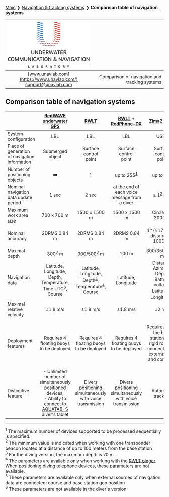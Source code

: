 [Main](/README.md) ❯ [Navigation & tracking systems](/navigation_and_tracking_systems_en) ❯ **Comparison table of navigation systems**

<div style="page-break-after: always;"></div>

| ![logo](/documentation/sm_logo.png) | |
| :---: | ---: |
| [www.unavlab.com](https://www.unavlab.com/) <br/> [support@unavlab.com](mailto:support@unavlab.com) | Comparison of navigation and tracking systems |

<div style="page-break-after: always;"></div>

## Comparison table of navigation systems

|  | [RedWAVE underwater GPS](/documentation/EN/RedWAVE/RedWAVE_DataBrief_en.md) | [RWLT](/documentation/EN/RWLT/RWLT_DataBrief_en.md) | [RWLT](/documentation/EN/RWLT/RWLT_DataBrief_en.md) + <br/> [RedPhone-DX](/documentation/EN/RedPhone/RedPhone_DX_Specification_en.md) | [Zima2 USBL](/documentation/EN/Zima/Zima2_DataBrief_en.md) | [uWAVE USBL](/documentation/EN/uWAVE/uWAVE_USBL_Modem_Specification_en.md) | [WAYU](/documentation/EN/WAYU/WAYU_DataBrief_en.md) |
| :--- | :---: | :---: | :---: | :---: | :---: | :---: |
| System configuration | LBL | LBL | LBL | USBL | USBL | LBL |
| Place of generation of navigation information | Submerged <br/> object | Surface <br/> control <br/> point | Surface <br/> control <br/> point | Surface <br/> control <br/> point | Surface <br/> control <br/> point | Surface <br/> control <br/> point |
| Number of positioning objects | **∞** | 1 | up to 255<sup>[1](#footnote1)</sup> | up to 16<sup>[1](#footnote1)</sup> | up to 20<sup>[1](#footnote1)</sup> | 1 | 
| Nominal navigation data update period | 1 sec | 2 sec | at the end of each voice message from a diver | ≥ 1<sup>[2](#footnote2)</sup> sec | ≥ 3.6<sup>[2](#footnote2)</sup> sec | 2 sec |
| Maximum work area size | 700 х 700 m  | 1500 x 1500 m | 1500 x 1500 m | Circle R = 3000 m | Circle R = 1000 m | 300 x 300 m |
| Nominal accuracy | 2DRMS 0.84 m | 2DRMS 0.84 m | 2DRMS 0.84 m | 1° (≈17 m at a distance of 1000 m) | 2° (≈35 m at a distance of 1000 m) | 2DRMS 1.48 m |
| Maximal depth | 300<sup>[3](#footnote3)</sup> m | 300/500<sup>[3](#footnote3)</sup> m | 100 m | 300/350/1000 m | 300 m | 100 m |
| Navigation data | Latitude, <br/> Longitude, <br/> Depth, <br/> Temperature, <br/> Time UTC<sup>[6](#footnote6)</sup>, <br/> Course | Latitude, <br/> Longitude, <br/> Depth<sup>[4](#footnote4)</sup>, <br/> Temperature<sup>[4](#footnote4)</sup>, <br/> Course | Latitude, <br/> Longitude | Distance, <br/> Azimuth, <br/> Depth, <br/> Battery voltage, <br/> Latitude<sup>[5](#footnote5)</sup>, <br/> Longitude<sup>[5](#footnote5)</sup> | Distance, <br/> Azimuth, <br/> Depth, <br/> Battery voltage, <br/> Latitude<sup>[4](#footnote5)</sup>, <br/> Longitude<sup>[5](#footnote4)</sup> | Latitude, <br/> Longitude, <br/> Course |
| Maximal relative velocity | ±1.8 m/s | ±1.8 m/s | ±1.8 m/s | ±2 m/s | ±1 m/s | ±2 m/s |
| Deployment features | Requires 4 floating buoys to be deployed | Requires 4 floating buoys to be deployed | Requires 4 floating buoys to be deployed | Requires fixing the base station on a rigid rod and connecting an external GPS and compass | Requires fixing the base station on a rigid rod and connecting an external GPS and compass | Requires 4 floating buoys to be deployed |
| Distinctive feature | - Unlimited number of simultaneously positioned devices, <br/> - Ability to connect to [AQUATAB-S](https://duslate.com/products/aquatab-s/) diver's tablet | Divers positioning simultaneously with voice transmission | Divers positioning simultaneously with voice transmission | Automatic tracking | Two-way data transmission | The most affordable solution for amateurs |

<div style="page-break-after: always;"></div>

________________
<a name="footnote1"><sup>1</sup></a> The maximum number of devices supported to be processed sequentially is specified.  
<a name="footnote2"><sup>2</sup></a> The minimum value is indicated when working with one transponder beacon located at a distance of up to 100 meters from the base station  
<a name="footnote3"><sup>3</sup></a> For the diving version, the maximum depth is 70 m  
<a name="footnote4"><sup>4</sup></a> The parameters are available only when working with the [RWLT pinger](/documentation/EN/RWLT/RWLT_Pinger_Specification_en). When positioning diving telephone devices, these parameters are not available.  
<a name="footnote5"><sup>5</sup></a> These parameters are available only when external sources of navigation data are connected: course and base station geo position  
<a name="footnote6"><sup>6</sup></a> These parameters are not available in the diver's version
  
<div style="page-break-after: always;"></div>

